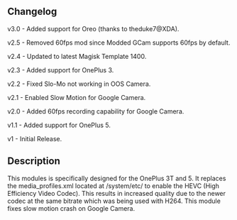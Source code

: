 ## Changelog
v3.0 - Added support for Oreo (thanks to theduke7@XDA).

v2.5 - Removed 60fps mod since Modded GCam supports 60fps by default.

v2.4 - Updated to latest Magisk Template 1400.

v2.3 - Added support for OnePlus 3.

v2.2 - Fixed Slo-Mo not working in OOS Camera.

v2.1 - Enabled Slow Motion for Google Camera.

v2.0 - Added 60fps recording capability for Google Camera.

v1.1 - Added support for OnePlus 5.

v1 - Initial Release.

## Description 
This modules is specifically designed for the OnePlus 3T and 5.
It replaces the media_profiles.xml located at /system/etc/ to enable the HEVC (High Efficiency Video Codec). This results in increased quality due to the newer codec at the same bitrate which was being used with H264.
This module fixes slow motion crash on Google Camera. 
